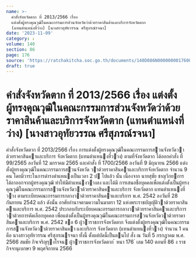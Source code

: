 ```yaml
---
name: >-
  คำสั่งจังหวัดตาก ที่ 2013/2566 เรื่อง
  แต่งตั้งผู้ทรงคุณวุฒิในคณะกรรมการส่วนจังหวัดว่าด้วยราคาสินค้าและบริการจังหวัดตาก
  (แทนตำแหน่งที่ว่าง) [นางสาวอุทัยวรรณ ศรีสุภรณ์รจนา]
date: '2023-11-09'
category: ง
volume: 140
section: 86
page: 176
source: 'https://ratchakitcha.soc.go.th/documents/140D086N0000000017600.pdf'
draft: true
---
```


# คำสั่งจังหวัดตาก ที่ 2013/2566 เรื่อง แต่งตั้งผู้ทรงคุณวุฒิในคณะกรรมการส่วนจังหวัดว่าด้วยราคาสินค้าและบริการจังหวัดตาก (แทนตำแหน่งที่ว่าง) [นางสาวอุทัยวรรณ ศรีสุภรณ์รจนา]

คําสั่งจังหวัดตาก ที่ 2013/2566 เรื่อง การแต่งตั้งผู้ทรงคุณวุฒิในคณะกรรมการสวนจังหวัดวาด้วยราคาสินคาและบริการ จังหวัดตาก (แทนตําแหนงที่วาง) ตามที่จังหวัดตาก ได้ออกคําสั่ง ที่ 99/2565 ลงวันที่ 12 มกราคม 2565 และคําสั่ง ที่ 1700/2566 ลงวันที่ 9 มิถุนายน 2566 แต่งตั้งผู้ทรงคุณวุฒิในคณะกรรมการสวนจังหวัด วาด้วยราคาสินคาและบริการจังหวัดตาก จํานวน 9 คน โดยมีวาระในการดํารงตําแหนงเป็นเวลา 2 ป ไปแล้ว นั้น เนื่องจาก นายสุชัย ชาญวิกยการ ได้ลาออกจากผู้ทรงคุณวุฒิ ทําให้มีตําแหนงวางลง และได้มี การเสนอชื่อบุคคลเพื่อแต่งตั้งเป็นผู้ทรงคุณวุฒิในคณะกรรมการสวนจังหวัดวาด้วยราคาสินคาและบริการ จังหวัดตาก แทนตําแหนงที่วาง ตามระเบียบคณะกรรมการกลางวาด้วยราคาสินคาและบริการ พ.ศ. 2542 ลงวันที่ 28 กันยายน 2542 แล้ว ดังนั้น อาศัยอํานาจตามความในมาตรา 12 แห่งพระราชบัญญัติวาด้วยราคาสินคาและบริการ พ.ศ. 2542 ประกอบกับระเบียบคณะกรรมการกลางวาด้วยราคาสินคาและบริการวาด้วยการคัดเลือกบุคคล เพื่อแต่งตั้งเป็นผู้ทรงคุณวุฒิในคณะกรรมการสวนจังหวัดวาด้วยราคาสินคาและบริการ พ.ศ. 2542 ขอ 6 ผู้วาราชการจังหวัดตาก จึงแต่งตั้งผู้ทรงคุณวุฒิในคณะกรรมการสวนจังหวัดวาด้วยราคาสินคา และบริการ จังหวัดตาก (แทนตําแหนงที่วาง) จํานวน 1 คน คือ นางสาวอุทัยวรรณ ศรีสุภรณรจนา ทั้งนี้ ตั้งแต่บัดนี้เป็นตนไป สั่ง ณ วันที่ 5 กรกฎาคม พ.ศ. 2566 สมชัย กิจเจริญรุงโรจน ผู้วาราชการจังหวัดตาก ้ หนา 176 ่ เลม 140 ตอนที่ 86 ง ราชกิจจานุเบกษา 9 พฤศจิกายน 2566
